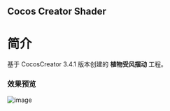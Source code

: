 ## Cocos Creator Shader

# 简介
基于 CocosCreator 3.4.1 版本创建的 **植物受风摆动** 工程。

### 效果预览
![image](https://gitee.com/yeshaohelpme/ShaderDemoImageLibrary/raw/master/gif/20220225/2022022503.gif)